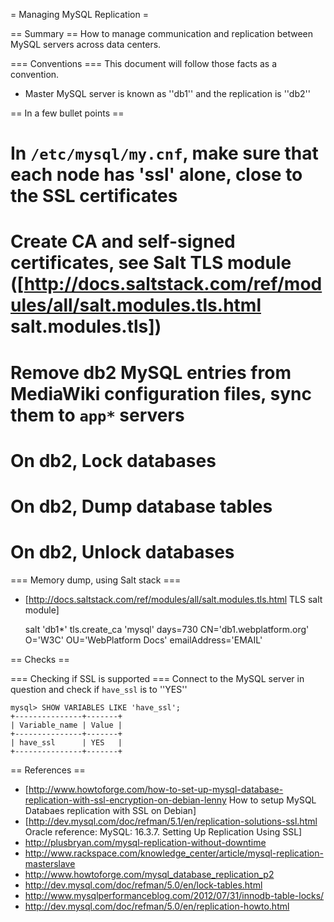 = Managing MySQL Replication =

== Summary ==
How to manage communication and replication between MySQL servers across data centers.

=== Conventions ===
This document will follow those facts as a convention.

* Master MySQL server is known as ''db1'' and the replication is ''db2''

== In a few bullet points ==
# In <code>/etc/mysql/my.cnf</code>, make sure that each node has 'ssl' alone, close to the SSL certificates
# Create CA and self-signed certificates, see Salt TLS module ([http://docs.saltstack.com/ref/modules/all/salt.modules.tls.html salt.modules.tls])
# Remove db2 MySQL entries from MediaWiki configuration files, sync them to <code>app*</code> servers
# On db2,  Lock databases
# On db2,  Dump database tables
# On db2,  Unlock databases

=== Memory dump, using Salt stack ===
* [http://docs.saltstack.com/ref/modules/all/salt.modules.tls.html TLS salt module]

    salt 'db1*' tls.create_ca 'mysql' days=730 CN='db1.webplatform.org' O='W3C' OU='WebPlatform Docs' emailAddress='EMAIL'


== Checks ==

=== Checking if SSL is supported ===
Connect to the MySQL server in question and check if <code>have_ssl</code> is to ''YES''

    mysql> SHOW VARIABLES LIKE 'have_ssl';
    +---------------+-------+
    | Variable_name | Value |
    +---------------+-------+
    | have_ssl      | YES   |
    +---------------+-------+


== References ==
* [http://www.howtoforge.com/how-to-set-up-mysql-database-replication-with-ssl-encryption-on-debian-lenny How to setup MySQL Databaes replication with SSL on Debian]
* [http://dev.mysql.com/doc/refman/5.1/en/replication-solutions-ssl.html Oracle reference: MySQL: 16.3.7. Setting Up Replication Using SSL]
* http://plusbryan.com/mysql-replication-without-downtime
* http://www.rackspace.com/knowledge_center/article/mysql-replication-masterslave
* http://www.howtoforge.com/mysql_database_replication_p2
* http://dev.mysql.com/doc/refman/5.0/en/lock-tables.html
* http://www.mysqlperformanceblog.com/2012/07/31/innodb-table-locks/
* http://dev.mysql.com/doc/refman/5.0/en/replication-howto.html